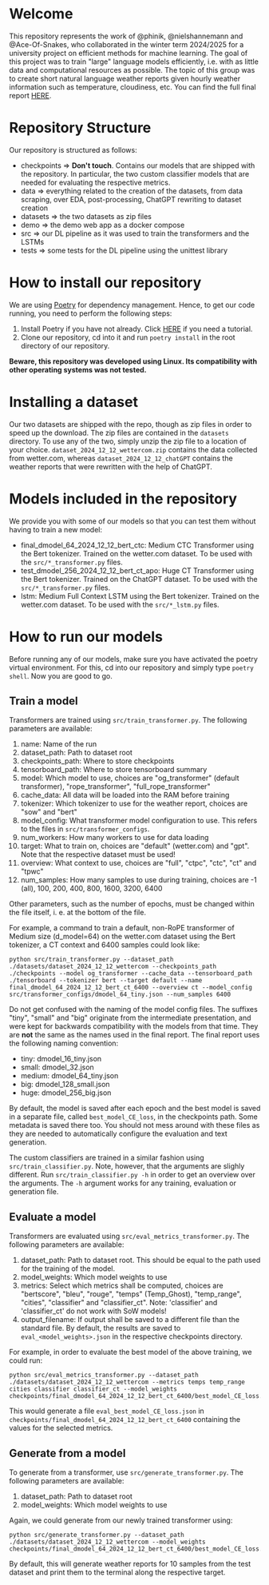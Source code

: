 # Welcome
This repository represents the work of @phinik, @nielshannemann and @Ace-Of-Snakes, who collaborated in the winter term 2024/2025 for a university project on efficient methods for machine learning. The goal of this project was to train "large" language models efficiently, i.e. with as little data and computational resources as possible. The topic of this group was to create short natural language weather reports given hourly weather information such as temperature, cloudiness, etc. You can find the full final report [HERE](https://github.com/phinik/LovelyLLamas/blob/main/final_report.pdf).

# Repository Structure
Our repository is structured as follows:

- checkpoints => **Don't touch**. Contains our models that are shipped with the repository. In particular, the two custom classifier models that are needed for evaluating the respective metrics.
- data => everything related to the creation of the datasets, from data scraping, over EDA, post-processing, ChatGPT rewriting to dataset creation
- datasets => the two datasets as zip files
- demo => the demo web app as a docker compose
- src => our DL pipeline as it was used to train the transformers and the LSTMs
- tests => some tests for the DL pipeline using the unittest library

# How to install our repository
We are using [Poetry](https://python-poetry.org/) for dependency management. Hence, to get our code running, you need to perform the following steps:
1. Install Poetry if you have not already. Click [HERE](https://python-poetry.org/docs/#installing-with-the-official-installer) if you need a tutorial.
2. Clone our repository, cd into it and run `poetry install` in the root directory of our repository.

**Beware, this repository was developed using Linux. Its compatibility with other operating systems was not tested.**

# Installing a dataset
Our two datasets are shipped with the repo, though as zip files in order to speed up the download. The zip files are contained in the `datasets` directory. To use any of the two, simply unzip the zip file to a location of your choice. `dataset_2024_12_12_wettercom.zip` contains the data collected from wetter.com, whereas `dataset_2024_12_12_chatGPT` contains the weather reports that were rewritten with the help of ChatGPT.

# Models included in the repository
We provide you with some of our models so that you can test them without having to train a new model:
- final_dmodel_64_2024_12_12_bert_ctc: Medium CTC Transformer using the Bert tokenizer. Trained on the wetter.com dataset. To be used with the `src/*_transformer.py` files.
- test_dmodel_256_2024_12_12_bert_ct_apo: Huge CT Transformer using the Bert tokenizer. Trained on the ChatGPT dataset. To be used with the `src/*_transformer.py` files.
- lstm: Medium Full Context LSTM using the Bert tokenizer. Trained on the wetter.com dataset. To be used with the `src/*_lstm.py` files.

# How to run our models
Before running any of our models, make sure you have activated the poetry virtual environment. For this, cd into our repository and simply type `poetry shell`. Now you are good to go.

## Train a model
Transformers are trained using `src/train_transformer.py`. The following parameters are available:
1. name: Name of the run
2. dataset_path: Path to dataset root
3. checkpoints_path: Where to store checkpoints
4. tensorboard_path: Where to store tensorboard summary
5. model: Which model to use, choices are "og_transformer" (default transformer), "rope_transformer", "full_rope_transformer"
6. cache_data: All data will be loaded into the RAM before training
7. tokenizer: Which tokenizer to use for the weather report, choices are "sow" and "bert"
8. model_config: What transformer model configuration to use. This refers to the files in `src/transformer_configs`.
9. num_workers: How many workers to use for data loading
10. target: What to train on, choices are "default" (wetter.com) and "gpt". Note that the respective dataset must be used!
11. overview: What context to use, choices are "full", "ctpc", "ctc", "ct" and "tpwc"
12. num_samples: How many samples to use during training, choices are -1 (all), 100, 200, 400, 800, 1600, 3200, 6400

Other parameters, such as the number of epochs, must be changed within the file itself, i. e. at the bottom of the file.


For example, a command to train a default, non-RoPE transformer of Medium size (d_model=64) on the wetter.com dataset using the Bert tokenizer, a CT context and 6400 samples could look like:

    python src/train_transformer.py --dataset_path ./datasets/dataset_2024_12_12_wettercom --checkpoints_path ./checkpoints --model og_transformer --cache_data --tensorboard_path ./tensorboard --tokenizer bert --target default --name final_dmodel_64_2024_12_12_bert_ct_6400 --overview ct --model_config src/transformer_configs/dmodel_64_tiny.json --num_samples 6400

Do not get confused with the naming of the model config files. The suffixes "tiny", "small" and "big" originate from the intermediate presentation, and were kept for backwards compatibility with the models from that time. They are **not** the same as the names used in the final report. The final report uses the following naming convention:
- tiny: dmodel_16_tiny.json
- small: dmodel_32.json
- medium: dmodel_64_tiny.json
- big: dmodel_128_small.json
- huge: dmodel_256_big.json

By default, the model is saved after each epoch and the best model is saved in a separate file, called `best_model_CE_loss`, in the checkpoints path. Some metadata is saved there too. You should not mess around with these files as they are needed to automatically configure the evaluation and text generation.


The custom classifiers are trained in a similar fashion using `src/train_classifier.py`. Note, however, that the arguments are slighly different. Run
`src/train_classifier.py -h` in order to get an overview over the arguments. The `-h` argument works for any training, evaluation or generation file.


## Evaluate a model
Transformers are evaluated using `src/eval_metrics_transformer.py`. The following parameters are available:
1. dataset_path: Path to dataset root. This should be equal to the path used for the training of the model.
2. model_weights: Which model weights to use
3. metrics: Select which metrics shall be computed, choices are "bertscore", "bleu", "rouge", "temps" (Temp_Ghost), "temp_range", "cities", "classifier" and "classifier_ct". Note: 'classifier' and 'classifier_ct' do not work with SoW models!
4. output_filename: If output shall be saved to a different file than the standard file. By default, the results are saved to `eval_<model_weights>.json` in the respective checkpoints directory.


For example, in order to evaluate the best model of the above training, we could run:

    python src/eval_metrics_transformer.py --dataset_path ./datasets/dataset_2024_12_12_wettercom --metrics temps temp_range cities classifier classifier_ct --model_weights checkpoints/final_dmodel_64_2024_12_12_bert_ct_6400/best_model_CE_loss.pth

This would generate a file `eval_best_model_CE_loss.json` in `checkpoints/final_dmodel_64_2024_12_12_bert_ct_6400` containing the values for the selected metrics.

## Generate from a model
To generate from a transformer, use `src/generate_transformer.py`. The following parameters are available:
1. dataset_path: Path to dataset root
2. model_weights: Which model weights to use

Again, we could generate from our newly trained transformer using:

    python src/generate_transformer.py --dataset_path ./datasets/dataset_2024_12_12_wettercom --model_weights checkpoints/final_dmodel_64_2024_12_12_bert_ct_6400/best_model_CE_loss.pth

By default, this will generate weather reports for 10 samples from the test dataset and print them to the terminal along the respective target.

